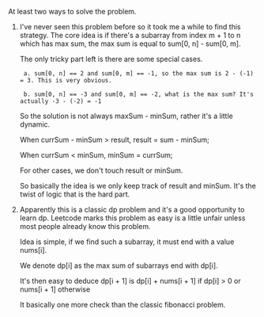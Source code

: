 At least two ways to solve the problem.

1. I've never seen this problem before so it took me a while to find this strategy. The core idea is if there's a subarray from index m + 1 to n which has max sum, the max sum is equal to sum[0, n] - sum[0, m].

    The only tricky part left is there are some special cases.

        a. sum[0, n] == 2 and sum[0, m] == -1, so the max sum is 2 - (-1) = 3. This is very obvious.

        b. sum[0, n] == -3 and sum[0, m] == -2, what is the max sum? It's actually -3 - (-2) = -1

    So the solution is not always maxSum - minSum, rather it's a little dynamic.

    When currSum - minSum > result, result = sum - minSum;

    When currSum < minSum, minSum = currSum;

    For other cases, we don't touch result or minSum.

    So basically the idea is we only keep track of result and minSum. It's the twist of logic that is the hard part.

2. Apparently this is a classic dp problem and it's a good opportunity to learn dp. Leetcode marks this problem as easy is a little unfair unless most people already know this problem.

    Idea is simple, if we find such a subarray, it must end with a value nums[i].

    We denote dp[i] as the max sum of subarrays end with dp[i].

    It's then easy to deduce dp[i + 1] is dp[i] + nums[i + 1] if dp[i] > 0 or nums[i + 1] otherwise

    It basically one more check than the classic fibonacci problem.

